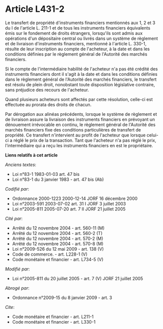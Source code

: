 # Article L431-2

Le transfert de propriété d'instruments financiers mentionnés aux 1, 2 et 3 du I de l'article L. 211-1 et de tous les
instruments financiers équivalents émis sur le fondement de droits étrangers, lorsqu'ils sont admis aux opérations d'un
dépositaire central ou livrés dans un système de règlement et de livraison d'instruments financiers, mentionné à l'article L.
330-1, résulte de leur inscription au compte de l'acheteur, à la date et dans les conditions définies par le règlement
général de l'Autorité des marchés financiers.

Si le compte de l'intermédiaire habilité de l'acheteur n'a pas été crédité des instruments financiers dont il s'agit à la
date et dans les conditions définies dans le règlement général de l'Autorité des marchés financiers, le transfert est résolu
de plein droit, nonobstant toute disposition législative contraire, sans préjudice des recours de l'acheteur.

Quand plusieurs acheteurs sont affectés par cette résolution, celle-ci est effectuée au prorata des droits de chacun.

Par dérogation aux alinéas précédents, lorsque le système de règlement et de livraison assure la livraison des instruments
financiers en prévoyant un dénouement irrévocable en continu, le règlement général de l'Autorité des marchés financiers fixe
des conditions particulières de transfert de propriété. Ce transfert n'intervient au profit de l'acheteur que lorsque celui-
ci a réglé le prix de la transaction. Tant que l'acheteur n'a pas réglé le prix, l'intermédiaire qui a reçu les instruments
financiers en est le propriétaire.

**Liens relatifs à cet article**

_Anciens textes_:

  - Loi n°83-1 1983-01-03 art. 47 bis
  - Loi n°83-1 du 3 janvier 1983 - art. 47 bis (Ab)

_Codifié par_:

  - Ordonnance 2000-1223 2000-12-14 JORF 16 décembre 2000
  - Loi n°2003-591 2003-07-02 art. 31 I JORF 3 juillet 2003
  - Loi n°2005-811 2005-07-20 art. 7 II JORF 21 juillet 2005

_Cité par_:

  - Arrêté du 12 novembre 2004 - art. 560-11 (M)
  - Arrêté du 12 novembre 2004 - art. 560-2 (T)
  - Arrêté du 12 novembre 2004 - art. 570-2 (M)
  - Arrêté du 12 novembre 2004 - art. 570-8 (M)
  - Loi n°2009-526 du 12 mai 2009 - art. 138 (V)
  - Code de commerce. - art. L228-1 (V)
  - Code monétaire et financier - art. L734-5 (V)

_Modifié par_:

  - Loi n°2005-811 du 20 juillet 2005 - art. 7 (V) JORF 21 juillet 2005

_Abrogé par_:

  - Ordonnance n°2009-15 du 8 janvier 2009 - art. 3

_Cite_:

  - Code monétaire et financier - art. L211-1
  - Code monétaire et financier - art. L330-1
